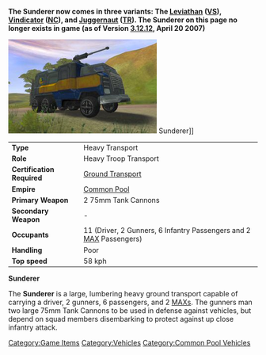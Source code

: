 **The Sunderer now comes in three variants: The
[Leviathan](Leviathan.md) ([VS](Vanu_Sovereignty.md)),
[Vindicator](Vindicator.md) ([NC](New_Conglomerate.md)), and
[Juggernaut](Juggernaut.md) ([TR](Terran_Republic.md)). The Sunderer
on this page no longer exists in game (as of Version
[3.12.12](3.md.12.12), April 20 2007)**

![](images/Sunderer.jpg "fig:Sunderer.jpg") Sunderer\]\]

|                            |                                                                                                      |
| -------------------------- | ---------------------------------------------------------------------------------------------------- |
| **Type**                   | Heavy Transport                                                                                      |
| **Role**                   | Heavy Troop Transport                                                                                |
| **Certification Required** | [Ground Transport](Ground_Transport.md)                                                              |
| **Empire**                 | [Common Pool](Common_Pool.md)                                                                        |
| **Primary Weapon**         | 2 75mm Tank Cannons                                                                                  |
| **Secondary Weapon**       | \-                                                                                                   |
| **Occupants**              | 11 (Driver, 2 Gunners, 6 Infantry Passengers and 2 [MAX](Mechanized_Assault_Exo-Suit.md) Passengers) |
| **Handling**               | Poor                                                                                                 |
| **Top speed**              | 58 kph                                                                                               |

**Sunderer**

The **Sunderer** is a large, lumbering heavy ground transport capable of
carrying a driver, 2 gunners, 6 passengers, and 2
[MAXs](Mechanized_Assault_Exo-Suit.md). The gunners man two
large 75mm Tank Cannons to be used in defense against vehicles, but
depend on squad members disembarking to protect against up close
infantry attack.

[Category:Game Items](Category:Game_Items.md)
[Category:Vehicles](Category:Vehicles.md) [Category:Common Pool
Vehicles](Category:Common_Pool_Vehicles.md)
